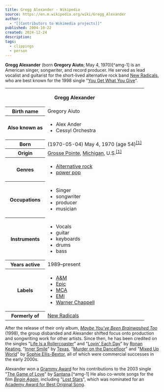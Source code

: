 ```yaml
---
title: Gregg Alexander - Wikipedia
source: https://en.m.wikipedia.org/wiki/Gregg_Alexander
author:
  - "[[Contributors to Wikimedia projects]]"
published: 2004-10-22
created: 2024-12-24
description: 
tags:
  - clippings
  - person
---
```


**Gregg Alexander** (born **Gregory Aiuto**; May 4, 1970)[^amg-1] is an American singer, songwriter, and record producer. He served as lead vocalist and guitarist for the short-lived alternative rock band [New Radicals](https://en.m.wikipedia.org/wiki/New_Radicals "New Radicals"), who are best known for the 1998 single "[You Get What You Give](https://en.m.wikipedia.org/wiki/You_Get_What_You_Give_\(song\) "You Get What You Give (song)")".

<table><tbody><tr><th colspan="2"><p>Gregg Alexander</p></th></tr><tr><th scope="row"><span>Birth name</span></th><td>Gregory Aiuto</td></tr><tr><th scope="row"><span>Also known as</span></th><td><div><ul><li>Alex Ander</li><li>Cessyl Orchestra</li></ul></div></td></tr><tr><th scope="row">Born</th><td><span>(<span>1970-05-04</span>) </span>May 4, 1970<span> (age&nbsp;54)</span><sup><a href="https://en.m.wikipedia.org/wiki/#cite_note-AMG-1"><span>[</span>1<span>]</span></a></sup></td></tr><tr><th scope="row">Origin</th><td><a href="https://en.m.wikipedia.org/wiki/Grosse_Pointe">Grosse Pointe</a>, <a href="https://en.m.wikipedia.org/wiki/Michigan">Michigan</a>, U.S.<sup><a href="https://en.m.wikipedia.org/wiki/#cite_note-AMG-1"><span>[</span>1<span>]</span></a></sup></td></tr><tr><th scope="row">Genres</th><td><div><ul><li><a href="https://en.m.wikipedia.org/wiki/Alternative_rock">Alternative rock</a></li><li><a href="https://en.m.wikipedia.org/wiki/Power_pop">power pop</a></li></ul></div></td></tr><tr><th scope="row">Occupations</th><td><div><ul><li>Singer</li><li>songwriter</li><li>producer</li><li>musician</li></ul></div></td></tr><tr><th scope="row">Instruments</th><td><div><ul><li>Vocals</li><li>guitar</li><li>keyboards</li><li>drums</li><li>bass</li></ul></div></td></tr><tr><th scope="row"><span>Years active</span></th><td>1989–present</td></tr><tr><th scope="row">Labels</th><td><div><ul><li><a href="https://en.m.wikipedia.org/wiki/A%26M_Records">A&amp;M</a></li><li><a href="https://en.m.wikipedia.org/wiki/Epic_Records">Epic</a></li><li><a href="https://en.m.wikipedia.org/wiki/MCA_Records">MCA</a></li><li><a href="https://en.m.wikipedia.org/wiki/EMI">EMI</a></li><li><a href="https://en.m.wikipedia.org/wiki/Warner_Chappell_Music">Warner Chappell</a></li></ul></div></td></tr><tr><th scope="row">Formerly of</th><td><a href="https://en.m.wikipedia.org/wiki/New_Radicals">New Radicals</a></td></tr></tbody></table>

After the release of their only album, *[Maybe You've Been Brainwashed Too](https://en.m.wikipedia.org/wiki/Maybe_You%27ve_Been_Brainwashed_Too "Maybe You've Been Brainwashed Too")* (1998), the group disbanded and Alexander shifted focus onto production and songwriting work for other artists. Since then, he has been credited on the singles "[Life Is a Rollercoaster](https://en.m.wikipedia.org/wiki/Life_Is_a_Rollercoaster "Life Is a Rollercoaster")" and "[Lovin' Each Day](https://en.m.wikipedia.org/wiki/Lovin%27_Each_Day "Lovin' Each Day")" by [Ronan Keating](https://en.m.wikipedia.org/wiki/Ronan_Keating "Ronan Keating"), "[Inner Smile](https://en.m.wikipedia.org/wiki/Inner_Smile "Inner Smile")" by [Texas](https://en.m.wikipedia.org/wiki/Texas_\(band\) "Texas (band)"), "[Murder on the Dancefloor](https://en.m.wikipedia.org/wiki/Murder_on_the_Dancefloor "Murder on the Dancefloor")" and "[Mixed Up World](https://en.m.wikipedia.org/wiki/Mixed_Up_World "Mixed Up World")" by [Sophie Ellis-Bextor](https://en.m.wikipedia.org/wiki/Sophie_Ellis-Bextor "Sophie Ellis-Bextor"), all of which were commercial successes in the early 2000s.

Alexander won a [Grammy Award](https://en.m.wikipedia.org/wiki/Grammy_Award "Grammy Award") for his contributions to the 2003 single "[The Game of Love](https://en.m.wikipedia.org/wiki/The_Game_of_Love_\(Santana_song\) "The Game of Love (Santana song)")" by [Santana](https://en.m.wikipedia.org/wiki/Santana_\(band\) "Santana (band)").[^amg-1] He also co-wrote songs for the film *[Begin Again](https://en.m.wikipedia.org/wiki/Begin_Again_\(film\) "Begin Again (film)")*, including "[Lost Stars](https://en.m.wikipedia.org/wiki/Lost_Stars "Lost Stars")", which was nominated for an [Academy Award for Best Original Song](https://en.m.wikipedia.org/wiki/Academy_Award_for_Best_Original_Song "Academy Award for Best Original Song").